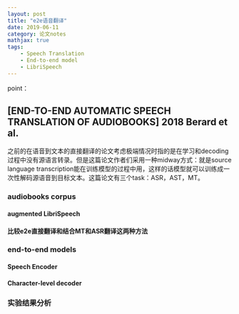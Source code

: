 ```yaml
---
layout: post
title: "e2e语音翻译"
date: 2019-06-11
category: 论文notes
mathjax: true
tags: 
    - Speech Translation
    - End-to-end model
    - LibriSpeech
---
```


point：

## [END-TO-END AUTOMATIC SPEECH TRANSLATION OF AUDIOBOOKS] 2018 Berard et al. ##

之前的在语音到文本的直接翻译的论文考虑极端情况时指的是在学习和decoding过程中没有源语言转录。但是这篇论文作者们采用一种midway方式：就是source language transcription能在训练模型的过程中用，这样的话模型就可以训练成一次性解码源语音到目标文本。这篇论文有三个task：ASR，AST，MT。

### audiobooks corpus ###
#### augmented LibriSpeech ####

#### 比较e2e直接翻译和结合MT和ASR翻译这两种方法 ####


### end-to-end models ###
#### Speech Encoder ####



#### Character-level decoder ####


### 实验结果分析 ###